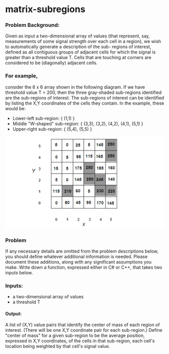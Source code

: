# matrix-subregions

### Problem Background: 
Given as input a two-dimensional array of values (that represent, say, measurements of some signal strength over each cell in a region), we wish to automatically generate a description of the sub- regions of interest, defined as all contiguous groups of adjacent cells for which the signal is greater than a threshold value T. Cells that are touching at corners are considered to be (diagonally) adjacent cells.
### For example, 
consider the 6 x 6 array shown in the following diagram. If we have threshold value T = 200, then the three gray-shaded sub-regions identified are the sub-regions of interest. The sub-regions of interest can be identified by listing the X,Y coordinates of the cells they contain. In the example, these would be:
- Lower-left sub-region: { (1,1) }
- Middle "W-shaped" sub-region: { (3,3), (3,2), (4,2), (4,1), (5,1) }
- Upper-right sub-region: { (5,4), (5,5) }

![](https://github.com/tomsumardi/matrix-subregions/blob/master/matrix.png)


### Problem
If any necessary details are omitted from the problem descriptions below, you should define whatever additional information is needed. Please document these additions, along with any significant assumptions you make.
Write down a function, expressed either in C# or C++, that takes two inputs below.

### Inputs:
- a two-dimensional array of values
- a threshold T

#### Output: 
A list of (X,Y) value pairs that identify the center of mass of each region of interest.
(There will be one X,Y coordinate pair for each sub-region.) Define "center of mass" for a given sub-region to be
the average position, expressed in X,Y coordinates, of the cells in that sub-region, each cell's location
being weighted by that cell's signal value.
